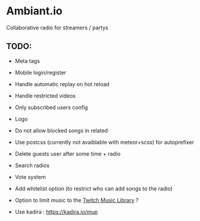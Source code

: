 # Ambiant.io
Collaborative radio for streamers / partys

## TODO:

* Meta tags
* Mobile login/register
* Handle automatic replay on hot reload
* Handle restricted videos
* Only subscribed users config
* Logo
* Do not allow blocked songs in related
* Use postcss (currently not avaiblable with meteor+scss) for autoprefixer
* Delete guests user after some time + radio
* Search radios

* Vote system
* Add whitelist option (to restrict who can add songs to the radio)
* Option to limit music to the [Twitch Music Library](http://music.twitch.tv/) ?
* Use kadira : https://kadira.io/mup
